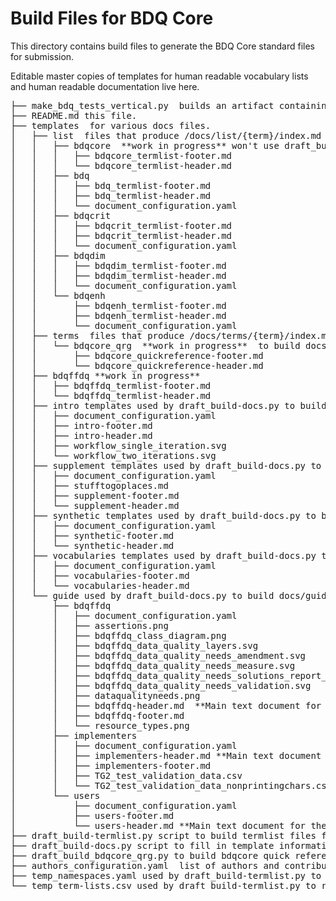# Build Files for BDQ Core
 
This directory contains build files to generate the BDQ Core standard files for submission.

Editable master copies of templates for human readable vocabulary lists and human readable documentation live here.

<pre>
├── make_bdq_tests_vertical.py  builds an artifact containing a list of tests, purpose unclear.
├── README.md this file.
├── templates  for various docs files.
│   ├── list  files that produce /docs/list/{term}/index.md and /dist/{term}.xml files using draft_build-termlist.py
│   │   ├── bdqcore  **work in progress** won't use draft_build-termlisty.py
│   │   │   ├── bdqcore_termlist-footer.md
│   │   │   └── bdqcore_termlist-header.md
│   │   ├── bdq
│   │   │   ├── bdq_termlist-footer.md
│   │   │   ├── bdq_termlist-header.md
│   │   │   └── document_configuration.yaml
│   │   ├── bdqcrit
│   │   │   ├── bdqcrit_termlist-footer.md
│   │   │   ├── bdqcrit_termlist-header.md
│   │   │   └── document_configuration.yaml
│   │   ├── bdqdim
│   │   │   ├── bdqdim_termlist-footer.md
│   │   │   ├── bdqdim_termlist-header.md
│   │   │   └── document_configuration.yaml
│   │   └── bdqenh
│   │       ├── bdqenh_termlist-footer.md
│   │       ├── bdqenh_termlist-header.md
│   │       └── document_configuration.yaml
│   ├── terms  files that produce /docs/terms/{term}/index.md 
│	│   └── bdqcore_qrg  **work in progress**  to build docs/terms/bdqcore/index.md quick reference guide using draft_build_bdqcore_qrg.py
│   │       ├── bdqcore_quickreference-footer.md
│   │       └── bdqcore_quickreference-header.md
│   ├── bdqffdq **work in progress**
│   │   ├── bdqffdq_termlist-footer.md
│   │   └── bdqffdq_termlist-header.md
│   ├── intro templates used by draft_build-docs.py to build docs/intro/
│   │   ├── document_configuration.yaml
│   │   ├── intro-footer.md
│   │   ├── intro-header.md
│   │   ├── workflow_single_iteration.svg
│   │   └── workflow_two_iterations.svg
│   ├── supplement templates used by draft_build-docs.py to build docs/supplement/
│   │   ├── document_configuration.yaml
│   │   ├── stufftogoplaces.md
│   │   ├── supplement-footer.md
│   │   └── supplement-header.md
│   ├── synthetic templates used by draft_build-docs.py to build docs/synthetic/
│   │   ├── document_configuration.yaml
│   │   ├── synthetic-footer.md
│   │   └── synthetic-header.md
│   ├── vocabularies templates used by draft_build-docs.py to build docs/vocabularies/
│   │   ├── document_configuration.yaml
│   │   ├── vocabularies-footer.md
│   │   └── vocabularies-header.md
│   └── guide used by draft_build-docs.py to build docs/guide/ pages
│       ├── bdqffdq
│       │   ├── document_configuration.yaml
│       │   ├── assertions.png
│       │   ├── bdqffdq_class_diagram.png
│       │   ├── bdqffdq_data_quality_layers.svg
│       │   ├── bdqffdq_data_quality_needs_amendment.svg
│       │   ├── bdqffdq_data_quality_needs_measure.svg
│       │   ├── bdqffdq_data_quality_needs_solutions_report_validation.svg
│       │   ├── bdqffdq_data_quality_needs_validation.svg
│       │   ├── dataqualityneeds.png
│       │   ├── bdqffdq-header.md  **Main text document for the bdqffdq guide**
│       │   ├── bdqffdq-footer.md
│       │   └── resource_types.png
│       ├── implementers
│       │   ├── document_configuration.yaml
│       │   ├── implementers-header.md **Main text document for the implementers guide**
│       │   ├── implementers-footer.md
│       │   ├── TG2_test_validation_data.csv
│       │   └── TG2_test_validation_data_nonprintingchars.csv
│       └── users
│           ├── document_configuration.yaml
│           ├── users-footer.md
│           └── users-header.md **Main text document for the users guide**
├── draft_build-termlist.py script to build termlist files for docs/list/ from templates (plus rdf for dist/), draft refers to this being to build a draft standard
├── draft_build-docs.py script to fill in template information and copy files that don't include terms from build/templates to docs/
├── draft_build_bdqcore_qrg.py to build bdqcore quick reference guide
├── authors_configuration.yaml  list of authors and contributors
├── temp_namespaces.yaml used by draft_build-termlist.py to replace a rs.tdwg.org resource unavailable for a draft standard
└── temp_term-lists.csv used by draft_build-termlist.py to replace a rs.tdwg.org resource unavailable for a draft standard
</pre>


